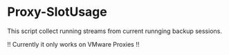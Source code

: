 # Proxy-SlotUsage

This script collect running streams from current runnging backup sessions.

!! Currently it only works on VMware Proxies !!
